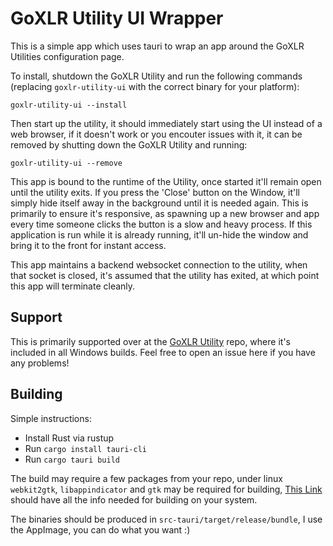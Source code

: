 # GoXLR Utility UI Wrapper
This is a simple app which uses tauri to wrap an app around the GoXLR Utilities configuration page.

To install, shutdown the GoXLR Utility and run the following commands (replacing `goxlr-utility-ui` with the
correct binary for your platform):


`goxlr-utility-ui --install`

Then start up the utility, it should immediately start using the UI instead of a web browser, if it doesn't work
or you encouter issues with it, it can be removed by shutting down the GoXLR Utility and running:

`goxlr-utility-ui --remove`

This app is bound to the runtime of the Utility, once started it'll remain open until the utility exits.
If you press the 'Close' button on the Window, it'll simply hide itself away in the background until
it is needed again. This is primarily to ensure it's responsive, as spawning up a new browser and app 
every time someone clicks the button is a slow and heavy process. If this application is run while it
is already running, it'll un-hide the window and bring it to the front for instant access.

This app maintains a backend websocket connection to the utility, when that socket is closed, it's assumed
that the utility has exited, at which point this app will terminate cleanly.

## Support
This is primarily supported over at the [GoXLR Utility](https://github.com/GoXLR-on-Linux/goxlr-utility) repo, 
where it's included in all Windows builds. Feel free to open an issue here if you have any problems!

## Building
Simple instructions:

* Install Rust via rustup
* Run `cargo install tauri-cli`
* Run `cargo tauri build`

The build may require a few packages from your repo, under linux `webkit2gtk`, `libappindicator` and `gtk` may be
required for building, [This Link](https://tauri.app/v1/guides/getting-started/prerequisites#setting-up-linux) should
have all the info needed for building on your system.

The binaries should be produced in `src-tauri/target/release/bundle`, I use the AppImage, you can do what
you want :)
